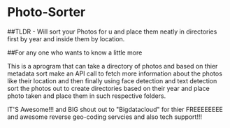 # Photo-Sorter
##TLDR - Will sort your Photos for u and place them neatly in directories first by year and inside them by location.

##For any one who wants to know a little more

This is a aprogram that can take a directory of photos and based on thier metadata sort make an API call to fetch more information about the photos like their location and then finally using face detection and text detection sort the photos out to create directories based on their year and place photo taken and place them in such respective folders.


IT'S Awesome!!! and BIG shout out to "Bigdatacloud" for thier FREEEEEEEE and awesome reverse geo-coding servcies and also tech support!!!
